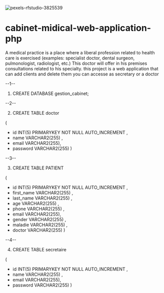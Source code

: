 ![pexels-rfstudio-3825539](https://user-images.githubusercontent.com/73725029/103531123-fea9ed00-4e88-11eb-880c-b17d137d8bf3.jpg)

# cabinet-midical-web-application-php
A medical practice is a place where a liberal profession related to health care is exercised (examples: specialist doctor, dental surgeon, pulmonologist, radiologist, etc.) This doctor will offer in his premises consultations related to his specialty.
this project is a web application that can add clients and delete them 
you can accesse as secretary or a doctor 



--1--

1. CREATE DATABASE gestion_cabinet;

--2--

2. CREATE TABLE doctor 

(
- id INT(5) PRIMARYKEY NOT NULL AUTO_INCREMENT   ,
- name VARCHAR2(255) ,
- email VARCHAR2(255),
- password VARCHAR2(255)
)

--3--

3. CREATE TABLE PATIENT

(
- id INT(5) PRIMARYKEY NOT NULL AUTO_INCREMENT   ,
- first_name VARCHAR2(255) ,
- last_name VARCHAR2(255) ,
- age VARCHAR2(255) ,
- phone VARCHAR2(255) ,
- email VARCHAR2(255),
- gender VARCHAR2(255) ,
- maladie VARCHAR2(255) ,
- doctor VARCHAR2(255)
)

--4--

4. CREATE TABLE secretaire 

(
- id INT(5) PRIMARYKEY NOT NULL AUTO_INCREMENT   ,
- name VARCHAR2(255) ,
- email VARCHAR2(255),
- password VARCHAR2(255)
)
